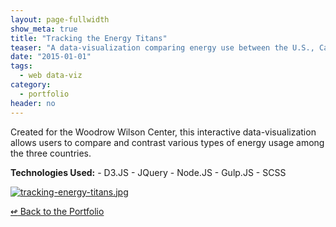 ```yaml
---
layout: page-fullwidth
show_meta: true
title: "Tracking the Energy Titans"
teaser: "A data-visualization comparing energy use between the U.S., Canada, and China."
date: "2015-01-01"
tags:
  - web data-viz 
category:
  - portfolio
header: no
---
```



Created for the Woodrow Wilson Center, this interactive data-visualization allows users to compare and contrast various types of energy usage among the three countries.

<strong>Technologies Used:</strong>  - D3.JS  - JQuery  - Node.JS  - Gulp.JS  - SCSS 

<a href="{{site.url}}{{site.baseurl}}/images/tracking-energy-titans.jpg" target="_blank">
  <img class="portfolio" src="{{site.url}}{{site.baseurl}}/images/tracking-energy-titans.jpg" alt="tracking-energy-titans.jpg">
</a>


[<span class="back-arrow">&#8619;</span> Back to the Portfolio](/work/)